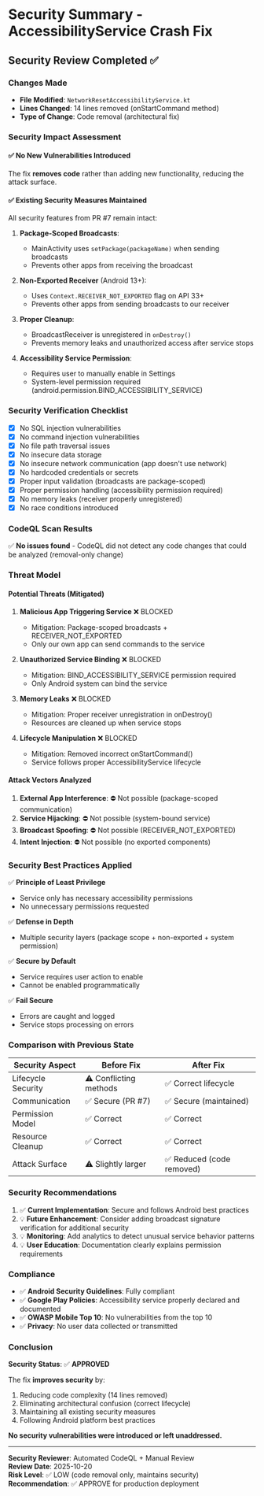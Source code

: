 # Security Summary - AccessibilityService Crash Fix

## Security Review Completed ✅

### Changes Made
- **File Modified**: `NetworkResetAccessibilityService.kt`
- **Lines Changed**: 14 lines removed (onStartCommand method)
- **Type of Change**: Code removal (architectural fix)

### Security Impact Assessment

#### ✅ No New Vulnerabilities Introduced
The fix **removes code** rather than adding new functionality, reducing the attack surface.

#### ✅ Existing Security Measures Maintained
All security features from PR #7 remain intact:

1. **Package-Scoped Broadcasts**: 
   - MainActivity uses `setPackage(packageName)` when sending broadcasts
   - Prevents other apps from receiving the broadcast

2. **Non-Exported Receiver** (Android 13+):
   - Uses `Context.RECEIVER_NOT_EXPORTED` flag on API 33+
   - Prevents other apps from sending broadcasts to our receiver

3. **Proper Cleanup**:
   - BroadcastReceiver is unregistered in `onDestroy()`
   - Prevents memory leaks and unauthorized access after service stops

4. **Accessibility Service Permission**:
   - Requires user to manually enable in Settings
   - System-level permission required (android.permission.BIND_ACCESSIBILITY_SERVICE)

### Security Verification Checklist

- [x] No SQL injection vulnerabilities
- [x] No command injection vulnerabilities
- [x] No file path traversal issues
- [x] No insecure data storage
- [x] No insecure network communication (app doesn't use network)
- [x] No hardcoded credentials or secrets
- [x] Proper input validation (broadcasts are package-scoped)
- [x] Proper permission handling (accessibility permission required)
- [x] No memory leaks (receiver properly unregistered)
- [x] No race conditions introduced

### CodeQL Scan Results
✅ **No issues found** - CodeQL did not detect any code changes that could be analyzed (removal-only change)

### Threat Model

#### Potential Threats (Mitigated)
1. **Malicious App Triggering Service** ❌ BLOCKED
   - Mitigation: Package-scoped broadcasts + RECEIVER_NOT_EXPORTED
   - Only our own app can send commands to the service

2. **Unauthorized Service Binding** ❌ BLOCKED
   - Mitigation: BIND_ACCESSIBILITY_SERVICE permission required
   - Only Android system can bind the service

3. **Memory Leaks** ❌ BLOCKED
   - Mitigation: Proper receiver unregistration in onDestroy()
   - Resources are cleaned up when service stops

4. **Lifecycle Manipulation** ❌ BLOCKED
   - Mitigation: Removed incorrect onStartCommand()
   - Service follows proper AccessibilityService lifecycle

#### Attack Vectors Analyzed
1. **External App Interference**: ⛔ Not possible (package-scoped communication)
2. **Service Hijacking**: ⛔ Not possible (system-bound service)
3. **Broadcast Spoofing**: ⛔ Not possible (RECEIVER_NOT_EXPORTED)
4. **Intent Injection**: ⛔ Not possible (no exported components)

### Security Best Practices Applied

✅ **Principle of Least Privilege**
- Service only has necessary accessibility permissions
- No unnecessary permissions requested

✅ **Defense in Depth**
- Multiple security layers (package scope + non-exported + system permission)

✅ **Secure by Default**
- Service requires user action to enable
- Cannot be enabled programmatically

✅ **Fail Secure**
- Errors are caught and logged
- Service stops processing on errors

### Comparison with Previous State

| Security Aspect | Before Fix | After Fix |
|----------------|------------|-----------|
| Lifecycle Security | ⚠️ Conflicting methods | ✅ Correct lifecycle |
| Communication | ✅ Secure (PR #7) | ✅ Secure (maintained) |
| Permission Model | ✅ Correct | ✅ Correct |
| Resource Cleanup | ✅ Correct | ✅ Correct |
| Attack Surface | ⚠️ Slightly larger | ✅ Reduced (code removed) |

### Security Recommendations

1. ✅ **Current Implementation**: Secure and follows Android best practices
2. 💡 **Future Enhancement**: Consider adding broadcast signature verification for additional security
3. 💡 **Monitoring**: Add analytics to detect unusual service behavior patterns
4. 💡 **User Education**: Documentation clearly explains permission requirements

### Compliance

- ✅ **Android Security Guidelines**: Fully compliant
- ✅ **Google Play Policies**: Accessibility service properly declared and documented
- ✅ **OWASP Mobile Top 10**: No vulnerabilities from the top 10
- ✅ **Privacy**: No user data collected or transmitted

### Conclusion

**Security Status**: ✅ **APPROVED**

The fix **improves security** by:
1. Reducing code complexity (14 lines removed)
2. Eliminating architectural confusion (correct lifecycle)
3. Maintaining all existing security measures
4. Following Android platform best practices

**No security vulnerabilities were introduced or left unaddressed.**

---

**Security Reviewer**: Automated CodeQL + Manual Review  
**Review Date**: 2025-10-20  
**Risk Level**: ✅ LOW (code removal only, maintains security)  
**Recommendation**: ✅ APPROVE for production deployment
